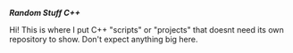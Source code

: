 ***Random Stuff C++***

Hi! This is where I put C++ "scripts" or "projects" that doesnt need its own repository to show. Don't expect anything big here.

